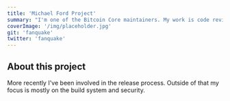 ```yaml
---
title: 'Michael Ford Project'
summary: "I'm one of the Bitcoin Core maintainers. My work is code review, triaging and ultimately merging changes into Bitcoin Core."
coverImage: '/img/placeholder.jpg'
git: 'fanquake'
twitter: 'fanquake'
---
```


## About this project

More recently I've been involved in the release process. Outside of that my focus is mostly on the build system and security.
